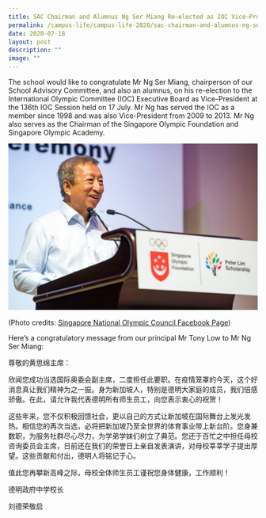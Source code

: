```yaml
---
title: SAC Chairman and Alumnus Ng Ser Miang Re–elected as IOC Vice–President
permalink: /campus-life/campus-life-2020/sac-chairman-and-alumnus-ng-ser-miang/
date: 2020-07-18
layout: post
description: ""
image: ""
---
```

The school would like to congratulate Mr Ng Ser Miang, chairperson of our School Advisory Committee, and also an alumnus, on his re-election to the International Olympic Committee (IOC) Executive Board as Vice-President at the 136th IOC Session held on 17 July. Mr Ng has served the IOC as a member since 1998 and was also Vice-President from 2009 to 2013. Mr Ng also serves as the Chairman of the Singapore Olympic Foundation and Singapore Olympic Academy.

![](/images/Mr-Ng-Ser-Miang.jpg)

(Photo credits: [Singapore National Olympic Council Facebook Page](https://www.facebook.com/sgolympics/photos/rpp.1498197923731007/2630958577121597/?type=3&theater))

Here’s a congratulatory message from our principal Mr Tony Low to Mr Ng Ser Miang:

尊敬的黄思绵主席：

欣闻您成功当选国际奥委会副主席，二度担任此要职。在疫情笼罩的今天，这个好消息真让我们精神为之一振。身为新加坡人，特别是德明大家庭的成员，我们倍感骄傲。在此，请允许我代表德明所有师生员工，向您表示衷心的祝贺！

这些年来，您不仅积极回馈社会，更以自己的方式让新加坡在国际舞台上发光发热。相信您的再次当选，必将把新加坡乃至全世界的体育事业带上新台阶。您身兼数职，为服务社群尽心尽力，为学弟学妹们树立了典范。您还于百忙之中担任母校咨询委员会主席，日前还在我们的荣誉日上亲自发表演讲，对母校莘莘学子提出厚望。这些贡献和付出，德明人将铭记于心。

值此您再攀新高峰之际，母校全体师生员工谨祝您身体健康，工作顺利！

德明政府中学校长

刘德荣敬启
